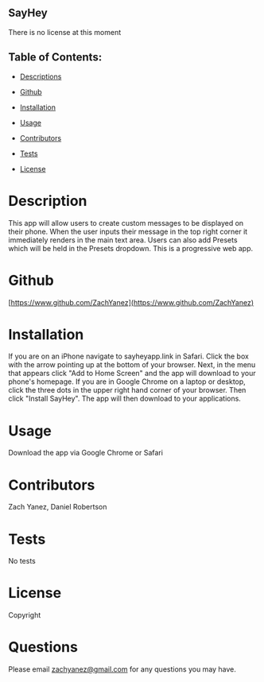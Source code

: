 ## SayHey

There is no license at this moment

## Table of Contents:

  * [Descriptions](#Description)

  * [Github](#Github)

  * [Installation](#Installation) 

  * [Usage](#Usage)

  * [Contributors](#Contributors)

  * [Tests](#Tests)

  * [License](#License)

  
# Description
This app will allow users to create custom messages to be displayed on their phone. When the user inputs their message in the top right corner it immediately renders in the main text area. Users can also add Presets which will be held in the Presets dropdown. This is a progressive web app.  


# Github
[https://www.github.com/ZachYanez](https://www.github.com/ZachYanez)

# Installation
If you are on an iPhone navigate to sayheyapp.link in Safari. Click the box with the arrow pointing up at the bottom of your browser. Next, in the menu that appears click "Add to Home Screen" and the app will download to your phone's homepage. If you are in Google Chrome on a laptop or desktop, click the three dots in the upper right hand corner of your browser. Then click "Install SayHey". The app will then download to your applications. 

# Usage
Download the app via Google Chrome or Safari

# Contributors
Zach Yanez, Daniel Robertson

# Tests
No tests

# License
Copyright 


# Questions
Please email zachyanez@gmail.com for any questions you may have.
